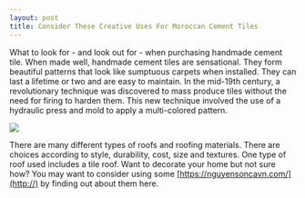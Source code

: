 ```yaml
---
layout: post
title: Consider These Creative Uses For Moroccan Cement Tiles
---
```


What to look for - and look out for - when purchasing handmade cement tile. When made well, handmade cement tiles are sensational. They form beautiful patterns that look like sumptuous carpets when installed. They can last a lifetime or two and are easy to maintain.
In the mid-19th century, a revolutionary technique was discovered to mass produce tiles without the need for firing to harden them. This new technique involved the use of a hydraulic press and mold to apply a multi-colored pattern.

![](https://cdn.cementtile.vn/wp-content/uploads/2017/08/IMG_0170.jpg?v=1603169960http://)

There are many different types of roofs and roofing materials. There are choices according to style, durability, cost, size and textures. One type of roof used includes a tile roof.
Want to decorate your home but not sure how? You may want to consider using some [https://nguyensoncavn.com/](http://) by finding out about them here.
